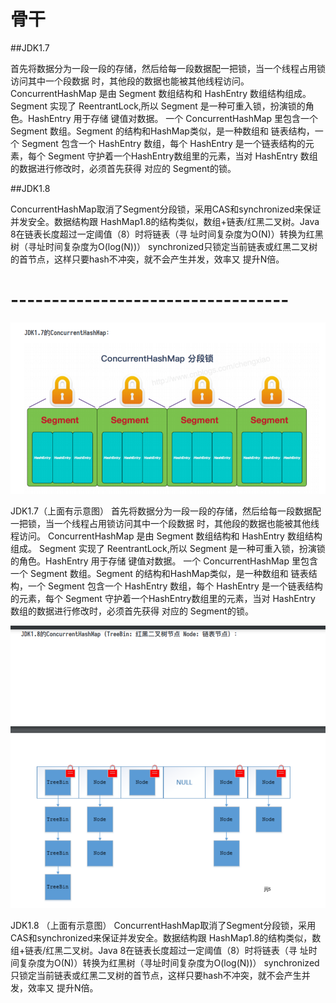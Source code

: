# 骨干

##JDK1.7

⾸先将数据分为⼀段⼀段的存储，然后给每⼀段数据配⼀把锁，当⼀个线程占⽤锁访问其中⼀个段数据 时，其他段的数据也能被其他线程访问。 ConcurrentHashMap 是由 Segment 数组结构和 HashEntry 数组结构组成。 Segment 实现了 ReentrantLock,所以 Segment 是⼀种可重⼊锁，扮演锁的⻆⾊。HashEntry ⽤于存储 键值对数据。 ⼀个 ConcurrentHashMap ⾥包含⼀个 Segment 数组。Segment 的结构和HashMap类似，是⼀种数组和 链表结构，⼀个 Segment 包含⼀个 HashEntry 数组，每个 HashEntry 是⼀个链表结构的元素，每个 Segment 守护着⼀个HashEntry数组⾥的元素，当对 HashEntry 数组的数据进⾏修改时，必须⾸先获得 对应的 Segment的锁。 

##JDK1.8

ConcurrentHashMap取消了Segment分段锁，采⽤CAS和synchronized来保证并发安全。数据结构跟 HashMap1.8的结构类似，数组+链表/红⿊⼆叉树。Java 8在链表⻓度超过⼀定阈值（8）时将链表（寻 址时间复杂度为O(N)）转换为红⿊树（寻址时间复杂度为O(log(N))） synchronized只锁定当前链表或红⿊⼆叉树的⾸节点，这样只要hash不冲突，就不会产⽣并发，效率⼜ 提升N倍。

# ----------------------------------

![](assets/微信截图_20201220193922.png)

JDK1.7（上⾯有示意图） ⾸先将数据分为⼀段⼀段的存储，然后给每⼀段数据配⼀把锁，当⼀个线程占⽤锁访问其中⼀个段数据 时，其他段的数据也能被其他线程访问。 ConcurrentHashMap 是由 Segment 数组结构和 HashEntry 数组结构组成。 Segment 实现了 ReentrantLock,所以 Segment 是⼀种可重⼊锁，扮演锁的⻆⾊。HashEntry ⽤于存储 键值对数据。 ⼀个 ConcurrentHashMap ⾥包含⼀个 Segment 数组。Segment 的结构和HashMap类似，是⼀种数组和 链表结构，⼀个 Segment 包含⼀个 HashEntry 数组，每个 HashEntry 是⼀个链表结构的元素，每个 Segment 守护着⼀个HashEntry数组⾥的元素，当对 HashEntry 数组的数据进⾏修改时，必须⾸先获得 对应的 Segment的锁。 

![](assets/微信截图_20201220194005.png)

JDK1.8 （上⾯有示意图） ConcurrentHashMap取消了Segment分段锁，采⽤CAS和synchronized来保证并发安全。数据结构跟 HashMap1.8的结构类似，数组+链表/红⿊⼆叉树。Java 8在链表⻓度超过⼀定阈值（8）时将链表（寻 址时间复杂度为O(N)）转换为红⿊树（寻址时间复杂度为O(log(N))） synchronized只锁定当前链表或红⿊⼆叉树的⾸节点，这样只要hash不冲突，就不会产⽣并发，效率⼜ 提升N倍。 